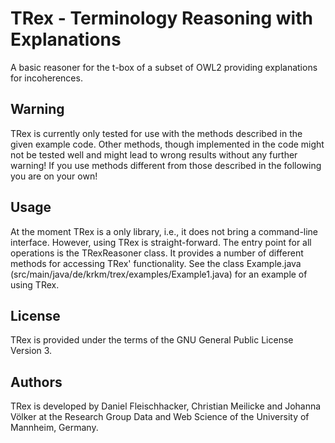 TRex - Terminology Reasoning with Explanations
==================

A basic reasoner for the t-box of a subset of OWL2 providing explanations for incoherences.

Warning
-------
TRex is currently only tested for use with the methods described in the given example code. Other methods, though
implemented in the code might not be tested well and might lead to wrong results without any further warning! If you
use methods different from those described in the following you are on your own!

Usage
-----
At the moment TRex is a only library, i.e., it does not bring a command-line interface. However, using TRex is
straight-forward. The entry point for all operations is the TRexReasoner class. It provides a number of different
methods for accessing TRex' functionality. See the class Example.java (src/main/java/de/krkm/trex/examples/Example1.java)
for an example of using TRex.

License
-------
TRex is provided under the terms of the GNU General Public License Version 3.

Authors
-------
TRex is developed by Daniel Fleischhacker, Christian Meilicke and Johanna Völker at the Research Group Data and Web
Science of the University of Mannheim, Germany.

